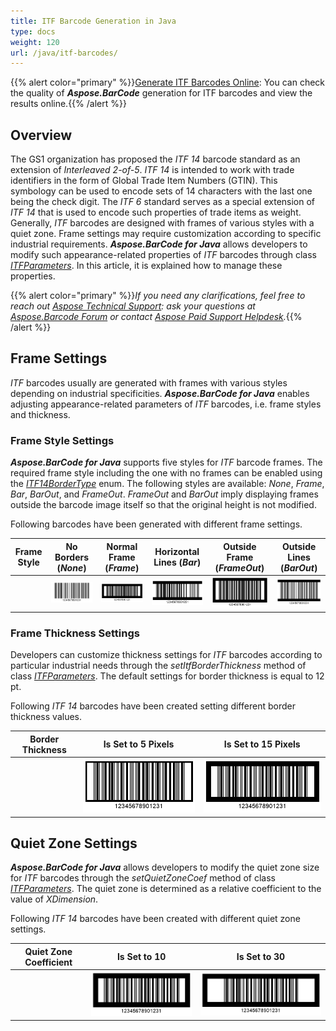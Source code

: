 ```yaml
---
title: ITF Barcode Generation in Java
type: docs
weight: 120
url: /java/itf-barcodes/
---
```

{{% alert color="primary" %}}[Generate ITF Barcodes Online](https://products.aspose.app/barcode/generate/itf): You can check the quality of ***Aspose.BarCode*** generation for ITF barcodes and view the results online.{{% /alert %}}

## **Overview**
The GS1 organization has proposed the *ITF 14* barcode standard as an extension of *Interleaved 2-of-5*. *ITF 14* is intended to work with trade identifiers in the form of Global Trade Item Numbers (GTIN). This symbology can be used to encode sets of 14 characters with the last one being the check digit. The *ITF 6* standard serves as a special extension of *ITF 14* that is used to encode such properties of trade items as weight. Generally, *ITF* barcodes are designed with frames of various styles with a quiet zone. Frame settings may require customization according to specific industrial requirements. ***Aspose.BarCode for Java*** allows developers to modify such appearance-related properties of *ITF* barcodes through class [*ITFParameters*](https://reference.aspose.com/barcode/java/com.aspose.barcode.generation/ITFParameters). In this article, it is explained how to manage these properties.
  
{{% alert color="primary" %}}*If you need any clarifications, feel free to reach out [Aspose Technical Support](/barcode/java/technical-support/): ask your questions at [Aspose.Barcode Forum](https://forum.aspose.com/c/barcode/13) or contact [Aspose Paid Support Helpdesk](https://helpdesk.aspose.com/).*{{% /alert %}}

## **Frame Settings**
*ITF* barcodes usually are generated with frames with various styles depending on industrial specificities. ***Aspose.BarCode for Java*** enables adjusting appearance-related parameters of *ITF* barcodes, i.e. frame styles and thickness.
 
### **Frame Style Settings**
***Aspose.BarCode for Java*** supports five styles for *ITF* barcode frames. The required frame style including the one with no frames can be enabled using the [*ITF14BorderType*](https://reference.aspose.com/barcode/java/com.aspose.barcode.generation/ITF14BorderType) enum. The following styles are available: *None*, *Frame*, *Bar*, *BarOut*, and *FrameOut*. *FrameOut* and *BarOut* imply displaying frames outside the barcode image itself so that the original height is not modified. 
  
Following barcodes have been generated with different frame settings. 
  
|Frame Style|No Borders (*None*)|Normal Frame (*Frame*)|Horizontal Lines (*Bar*)|Outside Frame (*FrameOut*)|Outside Lines (*BarOut*)|
| :-: | :-: | :-: | :-: | :-: | :-: |
| |<img src="itf14bordernone.png">|<img src="itf14borderframe.png">|<img src="itf14borderbar.png">|<img src="itf14borderframeout.png">|<img src="itf14borderbarout.png">|
  
<!--The following code sample shows how to manage the frame style for *ITF 14* barcodes.
  
{{< highlight csharp>}}
BarcodeGenerator gen = new BarcodeGenerator(EncodeTypes.ITF14, "12345678901231");
gen.Parameters.Barcode.XDimension.Pixels = 2;
//ITF border type None
gen.Parameters.Barcode.ITF.ItfBorderType = ITF14BorderType.None;
gen.Save($"{path}ITF14BorderNone.png", BarCodeImageFormat.Png);
//ITF border type Bar
gen.Parameters.Barcode.ITF.ItfBorderType = ITF14BorderType.Bar;
gen.Save($"{path}ITF14BorderBar.png", BarCodeImageFormat.Png);
//ITF border type BarOut
gen.Parameters.Barcode.ITF.ItfBorderType = ITF14BorderType.BarOut;
gen.Save($"{path}ITF14BorderBarOut.png", BarCodeImageFormat.Png);
//ITF border type Frame
gen.Parameters.Barcode.ITF.ItfBorderType = ITF14BorderType.Frame;
gen.Save($"{path}ITF14BorderFrame.png", BarCodeImageFormat.Png);
//ITF border type FrameOut
gen.Parameters.Barcode.ITF.ItfBorderType = ITF14BorderType.FrameOut;
gen.Save($"{path}ITF14BorderFrameOut.png", BarCodeImageFormat.Png);
{{< /highlight >}}-->
  
### **Frame Thickness Settings**
Developers can customize thickness settings for *ITF* barcodes according to particular industrial needs through the *setItfBorderThickness* method of class [*ITFParameters*](https://reference.aspose.com/barcode/java/com.aspose.barcode.generation/ITFParameters). The default settings for border thickness is equal to 12 pt.
  
Following *ITF 14* barcodes have been created setting different border thickness values.
  
|Border Thickness|Is Set to 5 Pixels|Is Set to 15 Pixels|
| :-: | :-: | :-: |
| |<img src="itf14bordersize5pixels.png">|<img src="itf14bordersize15pixels.png">|
  
<!--The following code snippet demonstrates to manage border thickness for *ITF 14* barcodes.
  
{{< highlight csharp>}}
BarcodeGenerator gen = new BarcodeGenerator(EncodeTypes.ITF14, "12345678901231");
gen.Parameters.Barcode.XDimension.Pixels = 2;
gen.Parameters.Barcode.ITF.ItfBorderType = ITF14BorderType.Frame;
//ITF border size 5 Pixels
gen.Parameters.Barcode.ITF.ItfBorderThickness.Pixels = 5;
gen.Save($"{path}ITF14BorderSize5Pixels.png", BarCodeImageFormat.Png);
//ITF border size 15 Pixels
gen.Parameters.Barcode.ITF.ItfBorderThickness.Pixels = 15;
gen.Save($"{path}ITF14BorderSize15Pixels.png", BarCodeImageFormat.Png);
{{< /highlight >}}-->
  
## **Quiet Zone Settings**
***Aspose.BarCode for Java*** allows developers to modify the quiet zone size for *ITF* barcodes through the *setQuietZoneCoef* method of class [*ITFParameters*](https://reference.aspose.com/barcode/java/com.aspose.barcode.generation/ITFParameters). The quiet zone is determined as a relative coefficient to the value of *XDimension*.  
  
Following *ITF 14* barcodes have been created with different quiet zone settings. 
  
|Quiet Zone Coefficient|Is Set to 10|Is Set to 30|
| :-: | :-: | :-: |
| |<img src="itf14quietzone10.png">|<img src="itf14quietzone30.png">|
  
<!--The following code snippet shows how to manage the size of the quiet zone for *ITF 14* barcodes.
  
{{< highlight csharp>}}
BarcodeGenerator gen = new BarcodeGenerator(EncodeTypes.ITF14, "12345678901231");
gen.Parameters.Barcode.XDimension.Pixels = 2;
gen.Parameters.Barcode.ITF.ItfBorderType = ITF14BorderType.Frame;
//ITF quiet zone 10 * XDimension
gen.Parameters.Barcode.ITF.QuietZoneCoef = 10;
gen.Save($"{path}ITF14QuietZone10.png", BarCodeImageFormat.Png);
//ITF quiet zone 30 * XDimension
gen.Parameters.Barcode.ITF.QuietZoneCoef = 30;
gen.Save($"{path}ITF14QuietZone30.png", BarCodeImageFormat.Png);
{{< /highlight >}}-->
